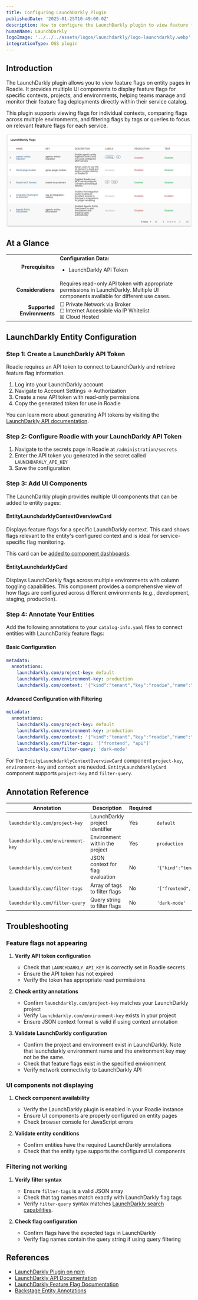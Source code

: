 ```yaml
---
title: Configuring LaunchDarkly Plugin
publishedDate: '2025-01-25T10:49:00.0Z'
description: How to configure the LaunchDarkly plugin to view feature flags in Roadie.
humanName: LaunchDarkly
logoImage: '../../../assets/logos/launchdarkly/logo-launchdarkly.webp'
integrationType: OSS plugin
---
```


## Introduction

The LaunchDarkly plugin allows you to view feature flags on entity pages in Roadie. It provides multiple UI components to display feature flags for specific contexts, projects, and environments, helping teams manage and monitor their feature flag deployments directly within their service catalog.

This plugin supports viewing flags for individual contexts, comparing flags across multiple environments, and filtering flags by tags or queries to focus on relevant feature flags for each service.


![launchdarkly-plugin-card.webp](launchdarkly-plugin-card.webp)


## At a Glance

|                            |                                                                                                                                      |
|---------------------------:|--------------------------------------------------------------------------------------------------------------------------------------|
|          **Prerequisites** | **Configuration Data:** <ul><li>LaunchDarkly API Token</li></ul>                                                                     |
|         **Considerations** | Requires read-only API token with appropriate permissions in LaunchDarkly. Multiple UI components available for different use cases. |
| **Supported Environments** | ☐ Private Network via Broker <br /> ☐ Internet Accessible via IP Whitelist <br /> ☒ Cloud Hosted                                     |

## LaunchDarkly Entity Configuration

### Step 1: Create a LaunchDarkly API Token

Roadie requires an API token to connect to LaunchDarkly and retrieve feature flag information.

1. Log into your LaunchDarkly account
2. Navigate to Account Settings → Authorization
3. Create a new API token with read-only permissions
4. Copy the generated token for use in Roadie

You can learn more about generating API tokens by visiting the [LaunchDarkly API documentation](https://docs.launchdarkly.com/home/account/api).

### Step 2: Configure Roadie with your LaunchDarkly API Token

1. Navigate to the secrets page in Roadie at `/administration/secrets`
2. Enter the API token you generated in the secret called `LAUNCHDARKLY_API_KEY`
3. Save the configuration

### Step 3: Add UI Components

The LaunchDarkly plugin provides multiple UI components that can be added to entity pages:

#### EntityLaunchdarklyContextOverviewCard

Displays feature flags for a specific LaunchDarkly context. This card shows flags relevant to the entity's configured context and is ideal for service-specific flag monitoring.

This card can be [added to component dashboards](/docs/details/updating-the-ui/#updating-dashboards).

#### EntityLaunchdarklyCard

Displays LaunchDarkly flags across multiple environments with column toggling capabilities. This component provides a comprehensive view of how flags are configured across different environments (e.g., development, staging, production).


### Step 4: Annotate Your Entities

Add the following annotations to your `catalog-info.yaml` files to connect entities with LaunchDarkly feature flags:



#### Basic Configuration

```yaml
metadata:
  annotations:
    launchdarkly.com/project-key: default
    launchdarkly.com/environment-key: production
    launchdarkly.com/context: '{"kind":"tenant","key":"roadie","name":"roadie"}'
```

#### Advanced Configuration with Filtering

```yaml
metadata:
  annotations:
    launchdarkly.com/project-key: default
    launchdarkly.com/environment-key: production
    launchdarkly.com/context: '{"kind":"tenant","key":"roadie","name":"roadie"}'
    launchdarkly.com/filter-tags: '["frontend", "api"]'
    launchdarkly.com/filter-query: 'dark-mode'
```

For the `EntityLaunchdarklyContextOverviewCard` component `project-key`, `environment-key` and `context` are needed.
`EntityLaunchdarklyCard` component supports `project-key` and `filter-query`.


## Annotation Reference

| Annotation                         | Description                      | Required | Example                                              |
|------------------------------------|----------------------------------|----------|------------------------------------------------------|
| `launchdarkly.com/project-key`     | LaunchDarkly project identifier  | Yes      | `default`                                            |
| `launchdarkly.com/environment-key` | Environment within the project   | Yes      | `production`                                         |
| `launchdarkly.com/context`         | JSON context for flag evaluation | No       | `'{"kind":"tenant","key":"roadie","name":"roadie"}'` |
| `launchdarkly.com/filter-tags`     | Array of tags to filter flags    | No       | `'["frontend", "api"]'`                              |
| `launchdarkly.com/filter-query`    | Query string to filter flags     | No       | `'dark-mode'`                                        |

## Troubleshooting

### Feature flags not appearing

1. **Verify API token configuration**
   - Check that `LAUNCHDARKLY_API_KEY` is correctly set in Roadie secrets
   - Ensure the API token has not expired
   - Verify the token has appropriate read permissions

2. **Check entity annotations**
   - Confirm `launchdarkly.com/project-key` matches your LaunchDarkly project
   - Verify `launchdarkly.com/environment-key` exists in your project
   - Ensure JSON context format is valid if using context annotation

3. **Validate LaunchDarkly configuration**
   - Confirm the project and environment exist in LaunchDarkly. Note that launchdarkly environment name and the environment key may not be the same.
   - Check that feature flags exist in the specified environment
   - Verify network connectivity to LaunchDarkly API

### UI components not displaying

1. **Check component availability**
   - Verify the LaunchDarkly plugin is enabled in your Roadie instance
   - Ensure UI components are properly configured on entity pages
   - Check browser console for JavaScript errors

2. **Validate entity conditions**
   - Confirm entities have the required LaunchDarkly annotations
   - Check that the entity type supports the configured UI components

### Filtering not working

1. **Verify filter syntax**
   - Ensure `filter-tags` is a valid JSON array
   - Check that tag names match exactly with LaunchDarkly flag tags
   - Verify `filter-query` syntax matches [LaunchDarkly search capabilities](https://launchdarkly.com/docs/api/feature-flags/get-feature-flags#filtering-flags).

2. **Check flag configuration**
   - Confirm flags have the expected tags in LaunchDarkly
   - Verify flag names contain the query string if using query filtering

## References

- [LaunchDarkly Plugin on npm](https://www.npmjs.com/package/@roadiehq/backstage-plugin-launchdarkly)
- [LaunchDarkly API Documentation](https://docs.launchdarkly.com/home/account/api)
- [LaunchDarkly Feature Flag Documentation](https://docs.launchdarkly.com/home/flags)
- [Backstage Entity Annotations](https://backstage.io/docs/features/software-catalog/well-known-annotations)
